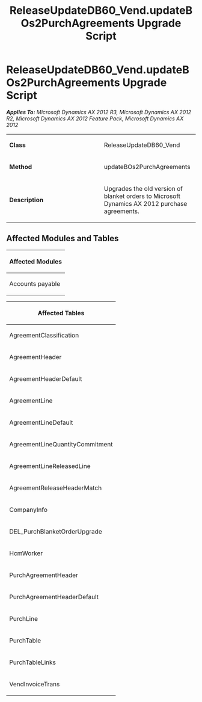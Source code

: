 ﻿---
title: ReleaseUpdateDB60_Vend.updateBOs2PurchAgreements Upgrade Script
TOCTitle: ReleaseUpdateDB60_Vend.updateBOs2PurchAgreements Upgrade Script
ms:assetid: 8fd8bfef-53f6-ea74-6b49-ceda21d63e56
ms:mtpsurl: https://msdn.microsoft.com/en-us/library/JJ736552(v=AX.60)
ms:contentKeyID: 49709741
ms.date: 05/18/2015
mtps_version: v=AX.60
---

# ReleaseUpdateDB60\_Vend.updateBOs2PurchAgreements Upgrade Script 


_**Applies To:** Microsoft Dynamics AX 2012 R3, Microsoft Dynamics AX 2012 R2, Microsoft Dynamics AX 2012 Feature Pack, Microsoft Dynamics AX 2012_

<table>
<colgroup>
<col style="width: 50%" />
<col style="width: 50%" />
</colgroup>
<tbody>
<tr class="odd">
<td><p><strong>Class</strong></p></td>
<td><p>ReleaseUpdateDB60_Vend</p></td>
</tr>
<tr class="even">
<td><p><strong>Method</strong></p></td>
<td><p>updateBOs2PurchAgreements</p></td>
</tr>
<tr class="odd">
<td><p><strong>Description</strong></p></td>
<td><p>Upgrades the old version of blanket orders to Microsoft Dynamics AX 2012 purchase agreements.</p></td>
</tr>
</tbody>
</table>


## Affected Modules and Tables

<table>
<colgroup>
<col style="width: 100%" />
</colgroup>
<thead>
<tr class="header">
<th><p>Affected Modules</p></th>
</tr>
</thead>
<tbody>
<tr class="odd">
<td><p>Accounts payable</p></td>
</tr>
</tbody>
</table>


<table>
<colgroup>
<col style="width: 100%" />
</colgroup>
<thead>
<tr class="header">
<th><p>Affected Tables</p></th>
</tr>
</thead>
<tbody>
<tr class="odd">
<td><p>AgreementClassification</p></td>
</tr>
<tr class="even">
<td><p>AgreementHeader</p></td>
</tr>
<tr class="odd">
<td><p>AgreementHeaderDefault</p></td>
</tr>
<tr class="even">
<td><p>AgreementLine</p></td>
</tr>
<tr class="odd">
<td><p>AgreementLineDefault</p></td>
</tr>
<tr class="even">
<td><p>AgreementLineQuantityCommitment</p></td>
</tr>
<tr class="odd">
<td><p>AgreementLineReleasedLine</p></td>
</tr>
<tr class="even">
<td><p>AgreementReleaseHeaderMatch</p></td>
</tr>
<tr class="odd">
<td><p>CompanyInfo</p></td>
</tr>
<tr class="even">
<td><p>DEL_PurchBlanketOrderUpgrade</p></td>
</tr>
<tr class="odd">
<td><p>HcmWorker</p></td>
</tr>
<tr class="even">
<td><p>PurchAgreementHeader</p></td>
</tr>
<tr class="odd">
<td><p>PurchAgreementHeaderDefault</p></td>
</tr>
<tr class="even">
<td><p>PurchLine</p></td>
</tr>
<tr class="odd">
<td><p>PurchTable</p></td>
</tr>
<tr class="even">
<td><p>PurchTableLinks</p></td>
</tr>
<tr class="odd">
<td><p>VendInvoiceTrans</p></td>
</tr>
</tbody>
</table>

  


